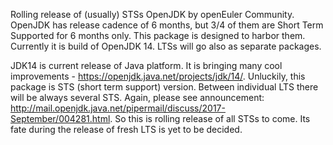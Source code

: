 Rolling release of (usually) STSs  OpenJDK by openEuler Community.
OpenJDK has release cadence of 6 months, but 3/4 of them are Short Term Supported for 6 months only. This package is designed to harbor them. Currently it is build of OpenJDK 14. LTSs will go also as separate packages. 

JDK14 is current release of Java platform. It is bringing many cool improvements - https://openjdk.java.net/projects/jdk/14/. Unluckily, this package is STS (short term support) version. Between individual LTS there will be always several STS. Again, please see announcement: http://mail.openjdk.java.net/pipermail/discuss/2017-September/004281.html. So this is rolling release of all STSs to come. Its fate during the release of fresh LTS is yet to be decided.
